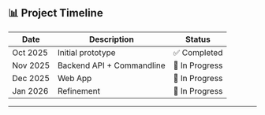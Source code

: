 ## 📊 Project Timeline

| Date | Description | Status 
|------|-------------|--------|
| Oct 2025 | Initial prototype | ✅ Completed |
| Nov 2025 | Backend API + Commandline | 🚧 In Progress |
| Dec 2025 | Web App | 🚧 In Progress |
| Jan 2026 | Refinement | 🚧 In Progress |

---
